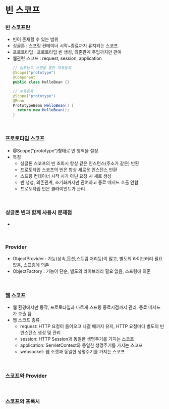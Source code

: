 # 빈 스코프
### 빈 스코프란
- 빈이 존재할 수 있는 범위
- 싱글톤 : 스프링 컨테이너 시작~종료까지 유지되는 스코프
- 프로토타입 : 프로토타입 빈 생성, 의존관계 주입까지만 관여
- 웹관련 스코프 : request, session, application
  ``` java
  // 컴포넌트 스캔을 통한 자동등록
  @Scope("prototype")
  @Component
  public class HelloBean {}
  
  // 수동등록
  @Scope("prototype")
  @Bean
  PrototypeBean HelloBean() {
    return new HelloBean();
  }
  ```
<br/>

### 프로토타입 스코프
- @Scope("prototype")형태로 빈 영역을 설정
- 특징
  - 싱글톤 스코프의 빈 조회시 항상 같은 인스턴스(주소가 같은) 반환
  - 프로토타입 스코프의 빈은 항상 새로운 인스턴스 반환
  - 스프링 컨테이너 시작 시가 아닌 요청 시 새로 생성
  - 빈 생성, 의존관계, 초기화까지만 관여하고 종료 메서드 호출 안함
  - 프로토타입 빈은 클라이언트가 관리 
<br/>

### 싱글톤 빈과 함께 사용시 문제점
- 
<br/>

### Provider
- ObjectProvider : 기능(상속,옵션,스트림 처리등)이 많고, 별도의 라이브러리 필요없음, 스프링에 의존
- ObjectFactory : 기능이 단순, 별도의 라이브러리 필요 없음, 스프링에 의존
<br/>

### 웹 스코프
- 웹 환경에서만 동작, 프로토타입과 다르게 스프링 종료시점까지 관리, 종료 메서드가 호출 됨
- 웹 스코프 종류
  - request: HTTP 요청이 들어오고 나갈 때까지 유지, HTTP 요청마다 별도의 빈 인스턴스 생성 및 관리
  - session: HTTP Session과 동일한 생명주기를 가지는 스코프
  - application: ServletContext와 동일한 생명주기를 가지는 스코프
  - websocket: 웹 소켓과 동일한 생명주기를 가지는 스코프
<br/>

### 스코프와 Provider
<br/>

### 스코프와 프록시
<br/>
